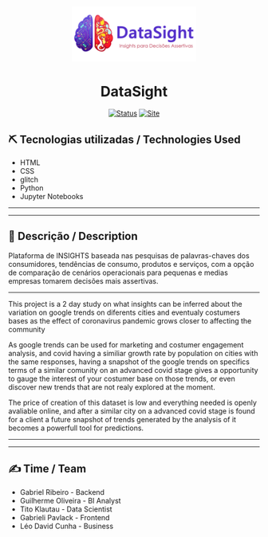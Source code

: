 <p align="center">
  <a href="" rel="noopener">
 <img src="images\datasightlogo.png" alt="Project logo" width=250px></a>
</p>

<div align="center">
<h1> DataSight </h1>
</div>
<div align="center">

[![Status](https://img.shields.io/badge/status-active-success.svg)]()
[![Site](https://img.shields.io/badge/Clique%20me-%20para%20visualizar%20a%20plataforma-brightgreen)](https://datasight.glitch.me/)

</div>

## ⛏️ Tecnologias utilizadas / Technologies Used
* HTML
* CSS
* glitch
* Python
* Jupyter Notebooks

---
---

## 🧐 Descrição / Description

Plataforma de INSIGHTS baseada nas pesquisas de palavras-chaves dos consumidores, tendências de consumo, produtos e serviços, com a opção de comparação de cenários operacionais para pequenas e medias empresas tomarem decisões mais assertivas.

--- 

This project is a 2 day study on what insights can be inferred about the variation on google trends on diferents cities and eventualy costumers bases as the effect of coronavirus pandemic grows closer to affecting the community

As google trends can be used for marketing and costumer engagement analysis, and covid having a similiar growth rate by population on cities with the same responses, having a snapshot of the google trends on specifics terms of a similar comunity on an advanced covid stage gives a opportunity to gauge the interest of your costumer base on those trends, or even discover new trends that are not realy explored at the moment.

The price of creation of this dataset is low and everything needed is openly avaliable online, and after a similar city on a advanced covid stage is found for a client a future snapshot of trends generated by the analysis of it becomes a powerfull tool for predictions.

---
---
## ✍️ Time / Team
* Gabriel Ribeiro - Backend
* Guilherme Oliveira - BI Analyst
* Tito Klautau - Data Scientist
* Gabrieli Pavlack - Frontend
* Léo David Cunha - Business 
